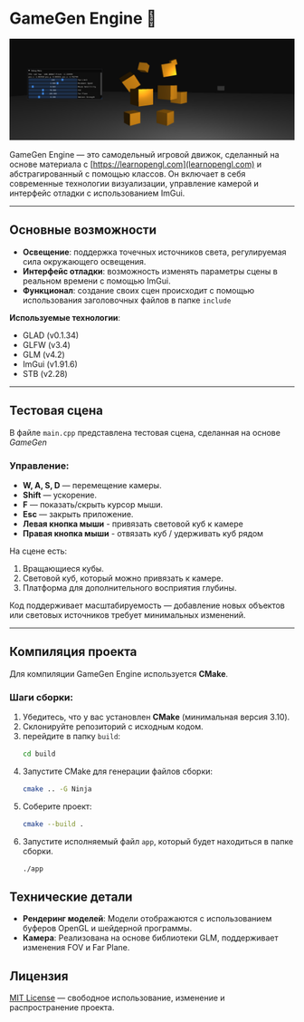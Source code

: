 # GameGen Engine  🤖

![Engine Screenshot Placeholder](assets/pictures/image.png) 

GameGen Engine — это самодельный игровой движок, сделанный на основе материала с [https://learnopengl.com](learnopengl.com) и абстрагированный с помощью классов. Он включает в себя современные технологии визуализации, управление камерой и интерфейс отладки с использованием ImGui.

---

## Основные возможности
- **Освещение**: поддержка точечных источников света, регулируемая сила окружающего освещения.
- **Интерфейс отладки**: возможность изменять параметры сцены в реальном времени с помощью ImGui.
- **Функционал**: создание своих сцен происходит с помощью использования заголовочных файлов в папке `include` 

**Используемые технологии**:
  - GLAD (v0.1.34)
  - GLFW (v3.4)
  - GLM (v4.2)
  - ImGui (v1.91.6)
  - STB (v2.28)

---

## Тестовая сцена
В файле `main.cpp` представлена тестовая сцена, сделанная на основе *GameGen*

### Управление:
- **W, A, S, D** — перемещение камеры.
- **Shift** — ускорение.
- **F** — показать/скрыть курсор мыши.
- **Esc** — закрыть приложение.
- **Левая кнопка мыши** - привязать световой куб к камере
- **Правая кнопка мыши** - отвязать куб / удерживать куб рядом

На сцене есть:
1. Вращающиеся кубы.
2. Световой куб, который можно привязать к камере.
3. Платформа для дополнительного восприятия глубины.

Код поддерживает масштабируемость — добавление новых объектов или световых источников требует минимальных изменений.

---

## Компиляция проекта
Для компиляции GameGen Engine используется **CMake**.

### Шаги сборки:
1. Убедитесь, что у вас установлен **CMake** (минимальная версия 3.10).
2. Склонируйте репозиторий с исходным кодом.
3. перейдите в папку `build`:
   ```bash
   cd build
   ```
4. Запустите CMake для генерации файлов сборки:
   ```bash
   cmake .. -G Ninja
   ```
5. Соберите проект:
   ```bash
   cmake --build .
   ```
6. Запустите исполняемый файл `app`, который будет находиться в папке сборки.
    ```bash
    ./app
    ```



## Технические детали
- **Рендеринг моделей**: Модели отображаются с использованием буферов OpenGL и шейдерной программы.
- **Камера**: Реализована на основе библиотеки GLM, поддерживает изменения FOV и Far Plane.



## Лицензия
[MIT License](LICENSE.txt) — свободное использование, изменение и распространение проекта.

